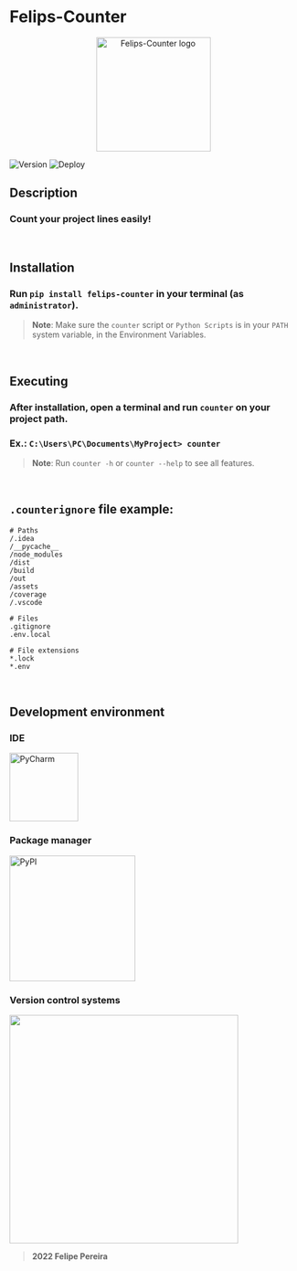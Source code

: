 # Felips-Counter

<p align="center">

<img src="https://user-images.githubusercontent.com/56811005/200190627-ca7691ac-691f-4267-8b14-252982510af0.png" width="200" alt="Felips-Counter logo" >

</p>

![Version](https://img.shields.io/badge/Version-1.0.10-272A34)
![Deploy](https://img.shields.io/github/workflow/status/Blackoutseeker/Felips-Counter-Python/Deploy?label=Deploy)

## Description

### Count your project lines easily!

<br>

## Installation

### Run `pip install felips-counter` in your terminal (as `administrator`).

> **Note**: Make sure the `counter` script or `Python Scripts` is in your `PATH` system variable, in the Environment Variables.

<br>

## Executing

### After installation, open a terminal and run `counter` on your project path.

### Ex.: `C:\Users\PC\Documents\MyProject> counter`

> **Note**: Run `counter -h` or `counter --help` to see all features.

<br>

## `.counterignore` file example:

```
# Paths
/.idea
/__pycache__
/node_modules
/dist
/build
/out
/assets
/coverage
/.vscode

# Files
.gitignore
.env.local

# File extensions
*.lock
*.env
```

<br>

## Development environment

### IDE

<img src="https://user-images.githubusercontent.com/56811005/200193763-af768fe8-cf33-4967-b28b-db89fdba2da3.png" width="120" alt="PyCharm" >

### Package manager

<img src="https://user-images.githubusercontent.com/56811005/200193691-3dc8834b-4ed3-4e3c-b71e-57db0fa61bc0.svg" width="220" alt="PyPI" >

### Version control systems

<img src="https://user-images.githubusercontent.com/56811005/103469908-d5367780-4d49-11eb-8c56-db348eff1989.png" width="400" >

<br>

> **2022 Felipe Pereira**
